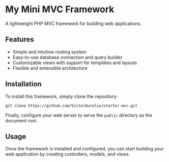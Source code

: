 <!DOCTYPE html>
<html lang="en">
<head>
  <meta charset="UTF-8">
  <meta name="viewport" content="width=device-width, initial-scale=1.0">
  <title>My Mini MVC Framework</title>
</head>
<body>
  <h1>My Mini MVC Framework</h1>
  <p>A lightweight PHP MVC framework for building web applications.</p>
  <h2>Features</h2>
  <ul>
    <li>Simple and intuitive routing system</li>
    <li>Easy-to-use database connection and query builder</li>
    <li>Customizable views with support for templates and layouts</li>
    <li>Flexible and extensible architecture</li>
  </ul>
  <h2>Installation</h2>
  <p>To install this framework, simply clone the repository:</p>
  <pre><code>git clone https://github.com/VictorAurelio/starter-mvc.git</code></pre>
  <p>Finally, configure your web server to serve the <code>public</code> directory as the document root.</p>
  <h2>Usage</h2>
  <p>Once the framework is installed and configured, you can start building your web application by creating controllers, models, and views.</p>
</body>
</html>
